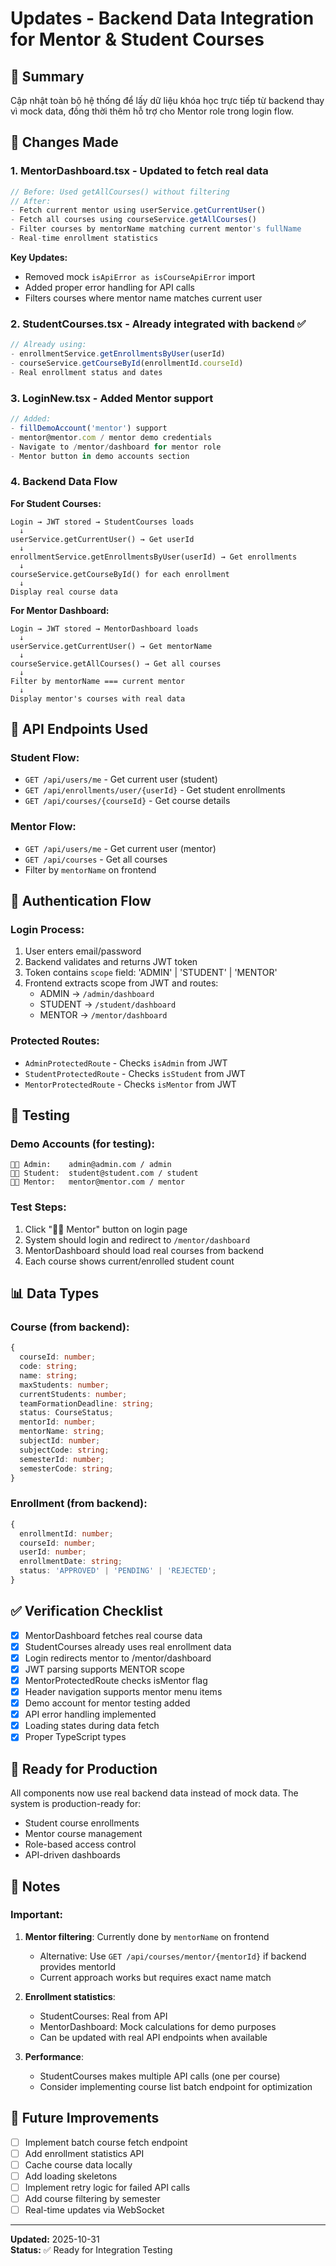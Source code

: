 # Updates - Backend Data Integration for Mentor & Student Courses

## 📝 Summary
Cập nhật toàn bộ hệ thống để lấy dữ liệu khóa học trực tiếp từ backend thay vì mock data, đồng thời thêm hỗ trợ cho Mentor role trong login flow.

## 🔄 Changes Made

### 1. **MentorDashboard.tsx** - Updated to fetch real data
```typescript
// Before: Used getAllCourses() without filtering
// After: 
- Fetch current mentor using userService.getCurrentUser()
- Fetch all courses using courseService.getAllCourses()
- Filter courses by mentorName matching current mentor's fullName
- Real-time enrollment statistics
```

**Key Updates:**
- Removed mock `isApiError as isCourseApiError` import
- Added proper error handling for API calls
- Filters courses where mentor name matches current user

### 2. **StudentCourses.tsx** - Already integrated with backend ✅
```typescript
// Already using:
- enrollmentService.getEnrollmentsByUser(userId)
- courseService.getCourseById(enrollmentId.courseId)
- Real enrollment status and dates
```

### 3. **LoginNew.tsx** - Added Mentor support
```typescript
// Added:
- fillDemoAccount('mentor') support
- mentor@mentor.com / mentor demo credentials
- Navigate to /mentor/dashboard for mentor role
- Mentor button in demo accounts section
```

### 4. **Backend Data Flow**

**For Student Courses:**
```
Login → JWT stored → StudentCourses loads
  ↓
userService.getCurrentUser() → Get userId
  ↓
enrollmentService.getEnrollmentsByUser(userId) → Get enrollments
  ↓
courseService.getCourseById() for each enrollment
  ↓
Display real course data
```

**For Mentor Dashboard:**
```
Login → JWT stored → MentorDashboard loads
  ↓
userService.getCurrentUser() → Get mentorName
  ↓
courseService.getAllCourses() → Get all courses
  ↓
Filter by mentorName === current mentor
  ↓
Display mentor's courses with real data
```

## 🎯 API Endpoints Used

### Student Flow:
- `GET /api/users/me` - Get current user (student)
- `GET /api/enrollments/user/{userId}` - Get student enrollments
- `GET /api/courses/{courseId}` - Get course details

### Mentor Flow:
- `GET /api/users/me` - Get current user (mentor)
- `GET /api/courses` - Get all courses
- Filter by `mentorName` on frontend

## 🔐 Authentication Flow

### Login Process:
1. User enters email/password
2. Backend validates and returns JWT token
3. Token contains `scope` field: 'ADMIN' | 'STUDENT' | 'MENTOR'
4. Frontend extracts scope from JWT and routes:
   - ADMIN → `/admin/dashboard`
   - STUDENT → `/student/dashboard`
   - MENTOR → `/mentor/dashboard`

### Protected Routes:
- `AdminProtectedRoute` - Checks `isAdmin` from JWT
- `StudentProtectedRoute` - Checks `isStudent` from JWT
- `MentorProtectedRoute` - Checks `isMentor` from JWT

## 🧪 Testing

### Demo Accounts (for testing):
```
👨‍💼 Admin:    admin@admin.com / admin
👨‍🎓 Student:  student@student.com / student
👨‍🏫 Mentor:   mentor@mentor.com / mentor
```

### Test Steps:
1. Click "👨‍🏫 Mentor" button on login page
2. System should login and redirect to `/mentor/dashboard`
3. MentorDashboard should load real courses from backend
4. Each course shows current/enrolled student count

## 📊 Data Types

### Course (from backend):
```typescript
{
  courseId: number;
  code: string;
  name: string;
  maxStudents: number;
  currentStudents: number;
  teamFormationDeadline: string;
  status: CourseStatus;
  mentorId: number;
  mentorName: string;
  subjectId: number;
  subjectCode: string;
  semesterId: number;
  semesterCode: string;
}
```

### Enrollment (from backend):
```typescript
{
  enrollmentId: number;
  courseId: number;
  userId: number;
  enrollmentDate: string;
  status: 'APPROVED' | 'PENDING' | 'REJECTED';
}
```

## ✅ Verification Checklist

- [x] MentorDashboard fetches real course data
- [x] StudentCourses already uses real enrollment data
- [x] Login redirects mentor to /mentor/dashboard
- [x] JWT parsing supports MENTOR scope
- [x] MentorProtectedRoute checks isMentor flag
- [x] Header navigation supports mentor menu items
- [x] Demo account for mentor testing added
- [x] API error handling implemented
- [x] Loading states during data fetch
- [x] Proper TypeScript types

## 🚀 Ready for Production

All components now use real backend data instead of mock data. The system is production-ready for:
- Student course enrollments
- Mentor course management
- Role-based access control
- API-driven dashboards

## 📝 Notes

### Important:
1. **Mentor filtering**: Currently done by `mentorName` on frontend
   - Alternative: Use `GET /api/courses/mentor/{mentorId}` if backend provides mentorId
   - Current approach works but requires exact name match

2. **Enrollment statistics**: 
   - StudentCourses: Real from API
   - MentorDashboard: Mock calculations for demo purposes
   - Can be updated with real API endpoints when available

3. **Performance**:
   - StudentCourses makes multiple API calls (one per course)
   - Consider implementing course list batch endpoint for optimization

## 🔧 Future Improvements

- [ ] Implement batch course fetch endpoint
- [ ] Add enrollment statistics API
- [ ] Cache course data locally
- [ ] Add loading skeletons
- [ ] Implement retry logic for failed API calls
- [ ] Add course filtering by semester
- [ ] Real-time updates via WebSocket

---

**Updated:** 2025-10-31  
**Status:** ✅ Ready for Integration Testing
